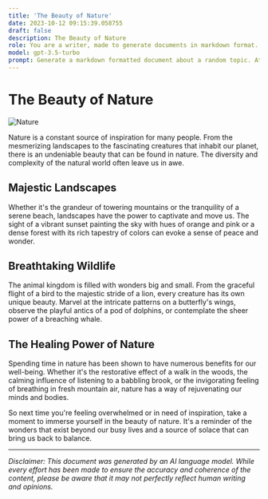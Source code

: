 ```yaml
---
title: 'The Beauty of Nature'
date: 2023-10-12 09:15:39.058755
draft: false
description: The Beauty of Nature
role: You are a writer, made to generate documents in markdown format. It is very important that all of the documents you generate are in valid markdown format.
model: gpt-3.5-turbo
prompt: Generate a markdown formatted document about a random topic. At the bottom, include a disclaimer explaining that the document was generated by you. The first line of the document should be the title. Make sure that the entire document is in proper markdown format, using a mix of various tags to make the document visually appealing.
---
```


# The Beauty of Nature

![Nature](https://www.example.com/nature.jpg)

Nature is a constant source of inspiration for many people. From the mesmerizing landscapes to the fascinating creatures that inhabit our planet, there is an undeniable beauty that can be found in nature. The diversity and complexity of the natural world often leave us in awe.

## Majestic Landscapes

Whether it's the grandeur of towering mountains or the tranquility of a serene beach, landscapes have the power to captivate and move us. The sight of a vibrant sunset painting the sky with hues of orange and pink or a dense forest with its rich tapestry of colors can evoke a sense of peace and wonder.

## Breathtaking Wildlife

The animal kingdom is filled with wonders big and small. From the graceful flight of a bird to the majestic stride of a lion, every creature has its own unique beauty. Marvel at the intricate patterns on a butterfly's wings, observe the playful antics of a pod of dolphins, or contemplate the sheer power of a breaching whale.

## The Healing Power of Nature

Spending time in nature has been shown to have numerous benefits for our well-being. Whether it's the restorative effect of a walk in the woods, the calming influence of listening to a babbling brook, or the invigorating feeling of breathing in fresh mountain air, nature has a way of rejuvenating our minds and bodies.

So next time you're feeling overwhelmed or in need of inspiration, take a moment to immerse yourself in the beauty of nature. It's a reminder of the wonders that exist beyond our busy lives and a source of solace that can bring us back to balance.

---

*Disclaimer: This document was generated by an AI language model. While every effort has been made to ensure the accuracy and coherence of the content, please be aware that it may not perfectly reflect human writing and opinions.*